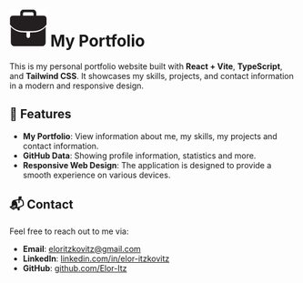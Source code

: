 # ![Portfolio Icon](./public/icons/logo-black.png) My Portfolio

This is my personal portfolio website built with **React + Vite**, **TypeScript**, and **Tailwind CSS**. It showcases my skills, projects, and contact information in a modern and responsive design.

## 🌟 Features

- **My Portfolio**: View information about me, my skills, my projects and contact information.
- **GitHub Data**: Showing profile information, statistics and more.
- **Responsive Web Design**: The application is designed to provide a smooth experience on various devices.

## 📬 Contact

Feel free to reach out to me via:
- **Email**: [eloritzkovitz@gmail.com](mailto:eloritzkovitz@gmail.com)
- **LinkedIn**: [linkedin.com/in/elor-itzkovitz](https://linkedin.com/in/elor-itzkovitz)
- **GitHub**: [github.com/Elor-Itz](https://github.com/Elor-Itz)
